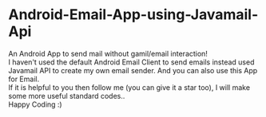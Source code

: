 # Android-Email-App-using-Javamail-Api  
An Android App to send mail without gamil/email interaction!  
I haven't used the default Android Email Client to send emails instead used Javamail API to create my own email sender. And you can also use this App for Email.  
If it is helpful to you then follow me (you can give it a star too), I will make some more useful standard codes..   
Happy Coding :)
